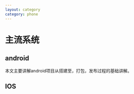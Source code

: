 ```yaml
---
layout: category
category: phone
---
```

# 主流系统
## android
  本文主要讲解android项目从搭建至，打包，发布过程的基础讲解。

## IOS
